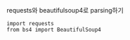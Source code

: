 requests와 beautifulsoup4로 parsing하기

```python3
import requests
from bs4 import BeautifulSoup4
```

